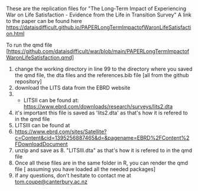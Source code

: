 These are the replication files for "The Long-Term Impact of Experiencing War on Life Satisfaction - Evidence from the Life in Transition Survey"
A link to the paper can be found here <https://dataisdifficult.github.io/PAPERLongTermImpactofWaronLifeSatisfaction.html>

To run the qmd file [https://github.com/dataisdifficult/war/blob/main/PAPERLongTermImpactofWaronLifeSatisfaction.qmd]
1. change the working directory in line 99 to the directory where you saved the qmd file, the dta files and the references.bib file [all from the github repository]
2. download the LITS data from the EBRD website
3. * LITSII can be found at: https://www.ebrd.com/downloads/research/surveys/lits2.dta
4. it's important this file is saved as 'lits2.dta' as that's how it is refered to in the qmd file
5.  LITSIII can be found at
6. https://www.ebrd.com/sites/Satellite?c=Content&cid=1395256887465&d=&pagename=EBRD%2FContent%2FDownloadDocument
7. unzip and save as 8. "LITSIII.dta" as that's how it is refered to in the qmd file
8. Once all these files are in the same folder in R, you can render the qmd file [ assuming you have loaded all the needed packages]
9. if any questions, don't hesitate to contact me at tom.coupe@canterbury.ac.nz
